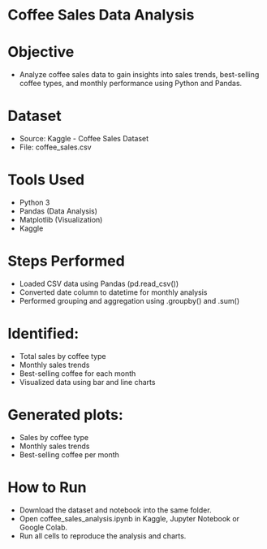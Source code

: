 # Coffee Sales Data Analysis

# Objective
- Analyze coffee sales data to gain insights into sales trends, best-selling coffee types, and monthly performance using Python and Pandas.

# Dataset
- Source: Kaggle - Coffee Sales Dataset
- File: coffee_sales.csv

# Tools Used
- Python 3
- Pandas (Data Analysis)
- Matplotlib (Visualization)
- Kaggle

# Steps Performed
- Loaded CSV data using Pandas (pd.read_csv())
- Converted date column to datetime for monthly analysis
- Performed grouping and aggregation using .groupby() and .sum()

# Identified:
- Total sales by coffee type
- Monthly sales trends
- Best-selling coffee for each month
- Visualized data using bar and line charts

# Generated plots:
- Sales by coffee type
- Monthly sales trends
- Best-selling coffee per month

# How to Run
- Download the dataset and notebook into the same folder.
- Open coffee_sales_analysis.ipynb in Kaggle, Jupyter Notebook or Google Colab.
- Run all cells to reproduce the analysis and charts.
